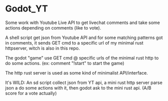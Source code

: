 # Godot_YT

Some work with Youtube Live API to get livechat comments and take some actions depending on comments (like to vote).


A shell script get json from Youtube API and for some matching patterns got in comments, it sends GET cmd to a specific url of my minimal rust httpserver, witch is also in this repo.


The godot "game" use GET cmd @ specific urls of the minimal rust http to do some actions. (ex: comment "!start" to start the game)


The http rust server is used as some kind of minimalist API/interface.

It's WILD: An sd script collect json from YT api, a mini rust http server parse json a do some actions with it, then godot ask to the mini rust api. (A/B score for a vote actually)
